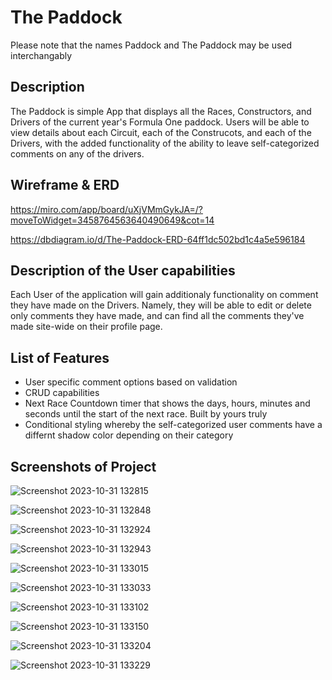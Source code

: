 # The Paddock
Please note that the names Paddock and The Paddock may be used interchangably

## Description
The Paddock is simple App that displays all the Races, Constructors, and Drivers of the current year's Formula One paddock. Users will be able to view details about each Circuit, each of the Construcots, and each of the Drivers, with the added functionality of the ability to leave self-categorized comments on any of the drivers.

## Wireframe & ERD

https://miro.com/app/board/uXjVMmGykJA=/?moveToWidget=3458764563640490649&cot=14

https://dbdiagram.io/d/The-Paddock-ERD-64ff1dc502bd1c4a5e596184

## Description of the User capabilities

Each User of the application will gain additionaly functionality on comment they have made on the Drivers. Namely, they will be able to edit or delete only comments they have made, and can find all the comments they've made site-wide on their profile page.

## List of Features
- User specific comment options based on validation
- CRUD capabilities
- Next Race Countdown timer that shows the days, hours, minutes and seconds until the start of the next race. Built by yours truly
- Conditional styling whereby the self-categorized user comments have a differnt shadow color depending on their category
  
## Screenshots of Project

![Screenshot 2023-10-31 132815](https://github.com/noormadkour/paddock/assets/121462731/31902955-ba4a-4034-acdd-90f90fec973e)

![Screenshot 2023-10-31 132848](https://github.com/noormadkour/paddock/assets/121462731/ed08cefe-5e7b-4fe7-973f-ca750b31e2ef)

![Screenshot 2023-10-31 132924](https://github.com/noormadkour/paddock/assets/121462731/c3012301-dcda-47bb-a237-f5ec2cce4f0e)

![Screenshot 2023-10-31 132943](https://github.com/noormadkour/paddock/assets/121462731/43f04671-f60e-405b-b224-bbd97c202d85)

![Screenshot 2023-10-31 133015](https://github.com/noormadkour/paddock/assets/121462731/8a36242b-b65a-4250-a0f4-046774782ada)

![Screenshot 2023-10-31 133033](https://github.com/noormadkour/paddock/assets/121462731/cbdf0a23-88e5-4706-9d7e-b8b9f0071cb0)

![Screenshot 2023-10-31 133102](https://github.com/noormadkour/paddock/assets/121462731/e9643c6b-406f-482b-94f8-7c4649a5558a)

![Screenshot 2023-10-31 133150](https://github.com/noormadkour/paddock/assets/121462731/732c4b44-eb36-4659-abf2-a4ee3d54558b)

![Screenshot 2023-10-31 133204](https://github.com/noormadkour/paddock/assets/121462731/ca558d19-b3a4-4b33-92f1-3a35fc932021)

![Screenshot 2023-10-31 133229](https://github.com/noormadkour/paddock/assets/121462731/9f0d7eab-47bf-46e5-af4f-f6c20b3ee8b3)
